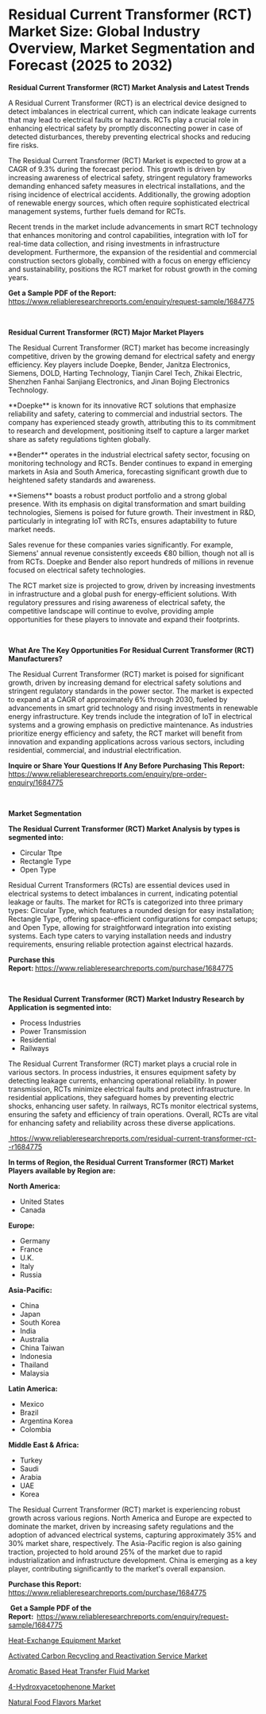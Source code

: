 <p><h1>Residual Current Transformer (RCT) Market Size: Global Industry Overview, Market Segmentation and Forecast (2025 to 2032)</h1></p><p><strong>Residual Current Transformer (RCT) Market Analysis and Latest Trends</strong></p>
<p><p>A Residual Current Transformer (RCT) is an electrical device designed to detect imbalances in electrical current, which can indicate leakage currents that may lead to electrical faults or hazards. RCTs play a crucial role in enhancing electrical safety by promptly disconnecting power in case of detected disturbances, thereby preventing electrical shocks and reducing fire risks.</p><p>The Residual Current Transformer (RCT) Market is expected to grow at a CAGR of 9.3% during the forecast period. This growth is driven by increasing awareness of electrical safety, stringent regulatory frameworks demanding enhanced safety measures in electrical installations, and the rising incidence of electrical accidents. Additionally, the growing adoption of renewable energy sources, which often require sophisticated electrical management systems, further fuels demand for RCTs.</p><p>Recent trends in the market include advancements in smart RCT technology that enhances monitoring and control capabilities, integration with IoT for real-time data collection, and rising investments in infrastructure development. Furthermore, the expansion of the residential and commercial construction sectors globally, combined with a focus on energy efficiency and sustainability, positions the RCT market for robust growth in the coming years.</p></p>
<p><strong>Get a Sample PDF of the Report:&nbsp;</strong> <a href="https://www.reliableresearchreports.com/enquiry/request-sample/1684775?utm_campaign=24&utm_medium=2&utm_source=Github&utm_content=ia&utm_term=06012025&utm_id=residual-current-transformer-rct">https://www.reliableresearchreports.com/enquiry/request-sample/1684775</a></p>
<p>&nbsp;</p>
<p><strong>Residual Current Transformer (RCT) Major Market Players</strong></p>
<p><p>The Residual Current Transformer (RCT) market has become increasingly competitive, driven by the growing demand for electrical safety and energy efficiency. Key players include Doepke, Bender, Janitza Electronics, Siemens, DOLD, Harting Technology, Tianjin Carel Tech, Zhikai Electric, Shenzhen Fanhai Sanjiang Electronics, and Jinan Bojing Electronics Technology.</p><p>**Doepke** is known for its innovative RCT solutions that emphasize reliability and safety, catering to commercial and industrial sectors. The company has experienced steady growth, attributing this to its commitment to research and development, positioning itself to capture a larger market share as safety regulations tighten globally.</p><p>**Bender** operates in the industrial electrical safety sector, focusing on monitoring technology and RCTs. Bender continues to expand in emerging markets in Asia and South America, forecasting significant growth due to heightened safety standards and awareness.</p><p>**Siemens** boasts a robust product portfolio and a strong global presence. With its emphasis on digital transformation and smart building technologies, Siemens is poised for future growth. Their investment in R&D, particularly in integrating IoT with RCTs, ensures adaptability to future market needs.</p><p>Sales revenue for these companies varies significantly. For example, Siemens' annual revenue consistently exceeds €80 billion, though not all is from RCTs. Doepke and Bender also report hundreds of millions in revenue focused on electrical safety technologies. </p><p>The RCT market size is projected to grow, driven by increasing investments in infrastructure and a global push for energy-efficient solutions. With regulatory pressures and rising awareness of electrical safety, the competitive landscape will continue to evolve, providing ample opportunities for these players to innovate and expand their footprints.</p></p>
<p>&nbsp;</p>
<p><strong>What Are The Key Opportunities For Residual Current Transformer (RCT) Manufacturers?</strong></p>
<p><p>The Residual Current Transformer (RCT) market is poised for significant growth, driven by increasing demand for electrical safety solutions and stringent regulatory standards in the power sector. The market is expected to expand at a CAGR of approximately 6% through 2030, fueled by advancements in smart grid technology and rising investments in renewable energy infrastructure. Key trends include the integration of IoT in electrical systems and a growing emphasis on predictive maintenance. As industries prioritize energy efficiency and safety, the RCT market will benefit from innovation and expanding applications across various sectors, including residential, commercial, and industrial electrification.</p></p>
<p><strong>Inquire or Share Your Questions If Any Before Purchasing This Report:</strong> <a href="https://www.reliableresearchreports.com/enquiry/pre-order-enquiry/1684775?utm_campaign=24&utm_medium=2&utm_source=Github&utm_content=ia&utm_term=06012025&utm_id=residual-current-transformer-rct">https://www.reliableresearchreports.com/enquiry/pre-order-enquiry/1684775</a></p>
<p>&nbsp;</p>
<p><strong>Market Segmentation</strong></p>
<p><strong>The Residual Current Transformer (RCT) Market Analysis by types is segmented into:</strong></p>
<p><ul><li>Circular Ttpe</li><li>Rectangle Type</li><li>Open Type</li></ul></p>
<p><p>Residual Current Transformers (RCTs) are essential devices used in electrical systems to detect imbalances in current, indicating potential leakage or faults. The market for RCTs is categorized into three primary types: Circular Type, which features a rounded design for easy installation; Rectangle Type, offering space-efficient configurations for compact setups; and Open Type, allowing for straightforward integration into existing systems. Each type caters to varying installation needs and industry requirements, ensuring reliable protection against electrical hazards.</p></p>
<p><strong>Purchase this Report:&nbsp;</strong><a href="https://www.reliableresearchreports.com/purchase/1684775?utm_campaign=24&utm_medium=2&utm_source=Github&utm_content=ia&utm_term=06012025&utm_id=residual-current-transformer-rct">https://www.reliableresearchreports.com/purchase/1684775</a></p>
<p>&nbsp;</p>
<p><strong>The Residual Current Transformer (RCT) Market Industry Research by Application is segmented into:</strong></p>
<p><ul><li>Process Industries</li><li>Power Transmission</li><li>Residential</li><li>Railways</li></ul></p>
<p><p>The Residual Current Transformer (RCT) market plays a crucial role in various sectors. In process industries, it ensures equipment safety by detecting leakage currents, enhancing operational reliability. In power transmission, RCTs minimize electrical faults and protect infrastructure. In residential applications, they safeguard homes by preventing electric shocks, enhancing user safety. In railways, RCTs monitor electrical systems, ensuring the safety and efficiency of train operations. Overall, RCTs are vital for enhancing safety and reliability across these diverse applications.</p></p>
<p><a href="https://www.reliableresearchreports.com/residual-current-transformer-rct--r1684775?utm_campaign=24&utm_medium=2&utm_source=Github&utm_content=ia&utm_term=06012025&utm_id=residual-current-transformer-rct">&nbsp;https://www.reliableresearchreports.com/residual-current-transformer-rct--r1684775</a></p>
<p><strong>In terms of Region, the Residual Current Transformer (RCT) Market Players available by Region are:</strong></p>
<p>
    <p> <strong> North America: </strong>
        <ul>
            <li>United States</li>
            <li>Canada</li>
        </ul>
        </p> 
    <p> <strong> Europe: </strong>
        <ul>
            <li>Germany</li>
            <li>France</li>
            <li>U.K.</li>
            <li>Italy</li>
            <li>Russia</li>
        </ul>
        </p> 
    <p> <strong> Asia-Pacific: </strong>
        <ul>
            <li>China</li>
            <li>Japan</li>
            <li>South Korea</li>
            <li>India</li>
            <li>Australia</li>
            <li>China Taiwan</li>
            <li>Indonesia</li>
            <li>Thailand</li>
            <li>Malaysia</li>
        </ul>
        </p> 
    <p> <strong> Latin America: </strong>
        <ul>
            <li>Mexico</li>
            <li>Brazil</li>
            <li>Argentina Korea</li>
            <li>Colombia</li>
        </ul>
        </p> 
    <p> <strong> Middle East & Africa: </strong>
        <ul>
            <li>Turkey</li>
            <li>Saudi</li>
            <li>Arabia</li>
            <li>UAE</li>
            <li>Korea</li>
        </ul>
    </p>
    </p>
<p><p>The Residual Current Transformer (RCT) market is experiencing robust growth across various regions. North America and Europe are expected to dominate the market, driven by increasing safety regulations and the adoption of advanced electrical systems, capturing approximately 35% and 30% market share, respectively. The Asia-Pacific region is also gaining traction, projected to hold around 25% of the market due to rapid industrialization and infrastructure development. China is emerging as a key player, contributing significantly to the market's overall expansion.</p></p>
<p><strong>Purchase this Report: </strong><a href="https://www.reliableresearchreports.com/purchase/1684775?utm_campaign=24&utm_medium=2&utm_source=Github&utm_content=ia&utm_term=06012025&utm_id=residual-current-transformer-rct">https://www.reliableresearchreports.com/purchase/1684775</a></p>
<p>&nbsp;<strong>Get a Sample PDF of the Report:&nbsp;&nbsp;</strong><a href="https://www.reliableresearchreports.com/enquiry/request-sample/1684775?utm_campaign=24&utm_medium=2&utm_source=Github&utm_content=ia&utm_term=06012025&utm_id=residual-current-transformer-rct">https://www.reliableresearchreports.com/enquiry/request-sample/1684775</a></p>
<p><strong></strong></p>
<p><p><a href="https://www.linkedin.com/pulse/whats-driving-heat-exchange-equipment-market-cagr-119-expected-lltpf?utm_campaign=24&utm_medium=2&utm_source=Github&utm_content=ia&utm_term=06012025&utm_id=residual-current-transformer-rct">Heat-Exchange Equipment Market</a></p><p><a href="https://github.com/jerhoskinson197676/Market-Research-Report-List-1/blob/main/activated-carbon-recycling-and-reactivation-service-market.md?utm_campaign=24&utm_medium=2&utm_source=Github&utm_content=ia&utm_term=06012025&utm_id=residual-current-transformer-rct">Activated Carbon Recycling and Reactivation Service Market</a></p><p><a href="https://github.com/JosephineMcguire65/Market-Research-Report-List-1/blob/main/aromatic-based-heat-transfer-fluid-market.md?utm_campaign=24&utm_medium=2&utm_source=Github&utm_content=ia&utm_term=06012025&utm_id=residual-current-transformer-rct">Aromatic Based Heat Transfer Fluid Market</a></p><p><a href="https://www.linkedin.com/pulse/global-4-hydroxyacetophenone-market-study-2025-2032-overview-y3doc?utm_campaign=24&utm_medium=2&utm_source=Github&utm_content=ia&utm_term=06012025&utm_id=residual-current-transformer-rct">4-Hydroxyacetophenone Market</a></p><p><a href="https://www.linkedin.com/pulse/providing-view-both-historical-trends-future-projections-m48zc?utm_campaign=24&utm_medium=2&utm_source=Github&utm_content=ia&utm_term=06012025&utm_id=residual-current-transformer-rct">Natural Food Flavors Market</a></p></p>